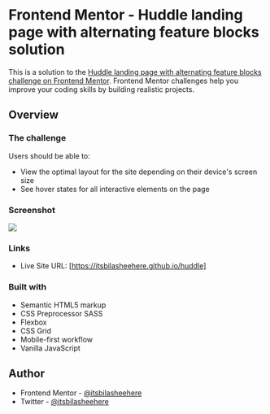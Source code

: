# Frontend Mentor - Huddle landing page with alternating feature blocks solution

This is a solution to the [Huddle landing page with alternating feature blocks challenge on Frontend Mentor](https://www.frontendmentor.io/challenges/huddle-landing-page-with-alternating-feature-blocks-5ca5f5981e82137ec91a5100). Frontend Mentor challenges help you improve your coding skills by building realistic projects.

## Overview

### The challenge

Users should be able to:

- View the optimal layout for the site depending on their device's screen size
- See hover states for all interactive elements on the page

### Screenshot

![](https://res.cloudinary.com/drcwups2n/image/upload/v1726816689/huddle_leglbb.jpg)

### Links

- Live Site URL: [https://itsbilasheehere.github.io/huddle]

### Built with

- Semantic HTML5 markup
- CSS Preprocessor SASS
- Flexbox
- CSS Grid
- Mobile-first workflow
- Vanilla JavaScript

## Author

- Frontend Mentor - [@itsbilasheehere](https://www.frontendmentor.io/profile/itsbilasheehere)
- Twitter - [@itsbilasheehere](https://www.twitter.com/itsbilasheehere)
